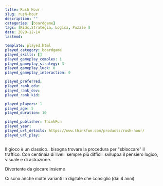 ```yaml
---
title: Rush Hour
slug: rush-hour
description: ""
categories: [boardgame]
tags: [Kids,Strategia, Logica, Puzzle ]
date: 2020-12-14
lastmod: 

template: played.html
played_category: boardgame
played_skills: []
played_gameplay_complex: 1
played_gameplay_strategy: 3
played_gameplay_luck: 0
played_gameplay_interaction: 0

played_preferred: 
played_rank_edu: 
played_rank_dev: 
played_rank_kid: 

played_players: 1
played_age: 5
played_duration: 10

played_publisher: ThinkFun
played_year: 
played_url_details: https://www.thinkfun.com/products/rush-hour/
played_url_play: 
---
```


Il gioco è un classico.. bisogna trovare la procedura per "sbloccare" il traffico.
Con centinaia di livelli sempre più difficili sviluppa il pensiero logico, visuale e di astrazione.

Divertente da giocare insieme

Ci sono anche molte varianti in digitale che consiglio (dai 4 anni)





